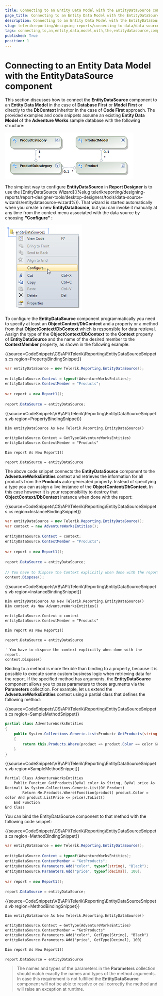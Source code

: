 ```yaml
---
title: Connecting to an Entity Data Model with the EntityDataSource component
page_title: Connecting to an Entity Data Model with the EntityDataSource component | for Telerik Reporting Documentation
description: Connecting to an Entity Data Model with the EntityDataSource component
slug: telerikreporting/designing-reports/connecting-to-data/data-source-components/entitydatasource-component/connecting-to-an-entity-data-model-with-the-entitydatasource-component
tags: connecting,to,an,entity,data,model,with,the,entitydatasource,component
published: True
position: 1
---
```


# Connecting to an Entity Data Model with the EntityDataSource component



This section discusses how to connect the __EntityDataSource__  component to an          __Entity Data Model__  in the case of __Database First__  or __Model First__           or directly to the __DbContext__  inheritor  in the case of __Code First__  approach.          The provided examples and code snippets assume an existing         __Entity Data Model__  of the __Adventure Works__  sample database with the following structure:

  

  ![](images/DataSources/EntityDataSourceAdventureWorksEntityModel.png)

The simplest way to configure __EntityDataSource__  in __Report Designer__  is to use            the [EntityDataSource Wizard]({%slug telerikreporting/designing-reports/report-designer-tools/desktop-designers/tools/data-source-wizards/entitydatasource-wizard%}). That wizard is started automatically when you create a new __EntityDataSource__, but you can invoke            it manually at any time from the context menu associated with the data source by choosing __"Configure"__ :

  

  ![](images/DataSources/EntityDataSourceConfigure.png)

To configure the __EntityDataSource__  component programmatically you need to specify at least an __ObjectContext/DbContext__            and a property or a method from that __ObjectContext/DbContext__  which is responsible for data retrieval. Assign the type of            the __ObjectContext/DbContext__  to the __Context__  property of __EntityDataSource__  and the name of the desired member to the            __ContextMember__  property, as shown in the following example:           

{{source=CodeSnippets\CS\API\Telerik\Reporting\EntityDataSourceSnippets.cs region=PropertyBindingSnippet}}
````C#
var entityDataSource = new Telerik.Reporting.EntityDataSource();

entityDataSource.Context = typeof(AdventureWorksEntities);
entityDataSource.ContextMember = "Products";

var report = new Report1();

report.DataSource = entityDataSource;
````
{{source=CodeSnippets\VB\API\Telerik\Reporting\EntityDataSourceSnippets.vb region=PropertyBindingSnippet}}
````VB
Dim entityDataSource As New Telerik.Reporting.EntityDataSource()

entityDataSource.Context = GetType(AdventureWorksEntities)
entityDataSource.ContextMember = "Products"

Dim report As New Report1()

report.DataSource = entityDataSource
````

The above code snippet connects the __EntityDataSource__  component to the __AdventureWorksEntities__             context and retrieves the information for all products from the __Products__  auto-generated property. Instead of specifying a type you can assign a live instance of the __ObjectContext/DbContext__. In this case however it is            your responsibility to destroy that __ObjectContext/DbContext__  instance when done with the report:           

{{source=CodeSnippets\CS\API\Telerik\Reporting\EntityDataSourceSnippets.cs region=InstanceBindingSnippet}}
````C#
var entityDataSource = new Telerik.Reporting.EntityDataSource();
var context = new AdventureWorksEntities();

entityDataSource.Context = context;
entityDataSource.ContextMember = "Products";

var report = new Report1();

report.DataSource = entityDataSource;

// You have to dispose the Context explicitly when done with the report.
context.Dispose();
````
{{source=CodeSnippets\VB\API\Telerik\Reporting\EntityDataSourceSnippets.vb region=InstanceBindingSnippet}}
````VB
Dim entityDataSource As New Telerik.Reporting.EntityDataSource()
Dim context As New AdventureWorksEntities()

entityDataSource.Context = context
entityDataSource.ContextMember = "Products"

Dim report As New Report1()

report.DataSource = entityDataSource

' You have to dispose the context explicitly when done with the report.
context.Dispose()
````

Binding to a method is more flexible than binding to a property, because it is possible to execute some            custom business logic when retrieving data for the report. If the specified method has arguments, the            __EntityDataSource__  component allows you to pass parameters to those arguments via the __Parameters__  collection.            For example, let us extend the __AdventureWorksEntities__  context using a partial class that defines the following           method:           

{{source=CodeSnippets\CS\API\Telerik\Reporting\EntityDataSourceSnippets.cs region=SampleMethodSnippet}}
````C#
partial class AdventureWorksEntities
{
    public System.Collections.Generic.List<Product> GetProducts(string color, decimal price)
    {
        return this.Products.Where(product => product.Color == color && product.ListPrice <= price).ToList();
    }
}
````
{{source=CodeSnippets\VB\API\Telerik\Reporting\EntityDataSourceSnippets.vb region=SampleMethodSnippet}}
````VB
Partial Class AdventureWorksEntities
    Public Function GetProducts(ByVal color As String, ByVal price As Decimal) As System.Collections.Generic.List(Of Product)
        Return Me.Products.Where(Function(product) product.Color = color And product.ListPrice <= price).ToList()
    End Function
End Class
````

You can bind the EntityDataSource component to that method with the following code snippet:           

{{source=CodeSnippets\CS\API\Telerik\Reporting\EntityDataSourceSnippets.cs region=MethodBindingSnippet}}
````C#
var entityDataSource = new Telerik.Reporting.EntityDataSource();

entityDataSource.Context = typeof(AdventureWorksEntities);
entityDataSource.ContextMember = "GetProducts";
entityDataSource.Parameters.Add("color", typeof(string), "Black");
entityDataSource.Parameters.Add("price", typeof(decimal), 100);

var report = new Report1();

report.DataSource = entityDataSource;
````
{{source=CodeSnippets\VB\API\Telerik\Reporting\EntityDataSourceSnippets.vb region=MethodBindingSnippet}}
````VB
Dim entityDataSource As New Telerik.Reporting.EntityDataSource()

entityDataSource.Context = GetType(AdventureWorksEntities)
entityDataSource.ContextMember = "GetProducts"
entityDataSource.Parameters.Add("color", GetType(String), "Black")
entityDataSource.Parameters.Add("price", GetType(Decimal), 100)

Dim report As New Report1()

report.DataSource = entityDataSource
````

> The names and types of the parameters in the  __Parameters__  collection should match exactly the names and      types of the method arguments. In case this requirement is not fulfilled the  __EntityDataSource__  component will      not be able to resolve or call correctly the method and will raise an exception at runtime.


